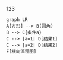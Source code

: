 123

```mermaid
graph LR
A[方形] --> B(圆角)
B --> C{条件a}
C --> |a=1| D[结果1]
C --> |a=2| D[结果2]
F[横向流程图]
```